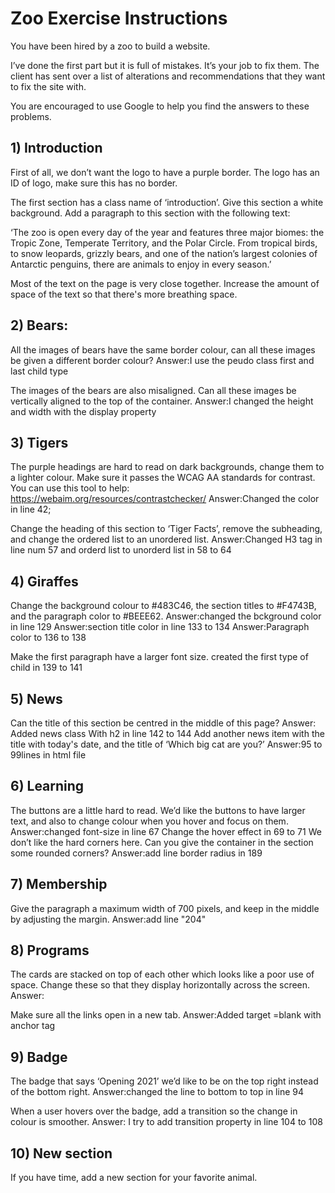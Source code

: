 # Zoo Exercise Instructions

You have been hired by a zoo to build a website.

I’ve done the first part but it is full of mistakes. It’s your job to fix them. The client has sent over a list of alterations and recommendations that they want to fix the site with. 

You are encouraged to use Google to help you find the answers to these problems.

## 1) Introduction

First of all, we don’t want the logo to have a purple border. The logo has an ID of logo, make sure this has no border.

The first section has a class name of ‘introduction’. Give this section a white background. Add a paragraph to this section with the following text:

‘The zoo is open every day of the year and features three major biomes: the Tropic Zone, Temperate Territory, and the Polar Circle. From tropical birds, to snow leopards, grizzly bears, and one of the nation’s largest colonies of Antarctic penguins, there are animals to enjoy in every season.’

Most of the text on the page is very close together. Increase the amount of space of the text so that there's more breathing space.

## 2) Bears:

All the images of bears have the same border colour, can all these images be given a different border colour?
Answer:I use the peudo class first and last child type

The images of the bears are also misaligned. Can all these images be vertically aligned to the top of the container.
Answer:I changed the height and width with the display property

## 3) Tigers

The purple headings are hard to read on dark backgrounds, change them to a lighter colour. Make sure it passes the WCAG AA standards for contrast. You can use this tool to help: https://webaim.org/resources/contrastchecker/
Answer:Changed the color in line 42;

Change the heading of this section to ‘Tiger Facts’, remove the subheading, and change the ordered list to an unordered list.
Answer:Changed H3 tag in line num 57 and orderd list to unorderd list in 58 to 64


## 4) Giraffes

Change the background colour to #483C46, the section titles to #F4743B, and the paragraph color to #BEEE62.
Answer:changed the bckground color in line 129
Answer:section title color in line 133 to 134
Answer:Paragraph color to 136 to 138

Make the first paragraph have a larger font size.
created the first type of child in 139 to 141

## 5) News

Can the title of this section be centred in the middle of this page?
Answer: Added news class With h2 in line 142 to 144
Add another news item with the title with today's date, and the title of ‘Which big cat are you?’
Answer:95 to 99lines in html file

## 6) Learning

The buttons are a little hard to read. We’d like the buttons to have larger text, and also to change colour when you hover and focus on them.
Answer:changed font-size in line 67
Change the hover effect in 69 to 71
We don’t like the hard corners here. Can you give the container in the section some rounded corners?
Answer:add line border radius in 189 

## 7) Membership

Give the paragraph a maximum width of 700 pixels, and keep in the middle by adjusting the margin.
Answer:add line "204"

## 8) Programs

The cards are stacked on top of each other which looks like a poor use of space. Change these so that they display horizontally across the screen.
Answer:

Make sure all the links open in a new tab.
Answer:Added target =blank with anchor tag
## 9) Badge

The badge that says ‘Opening 2021’ we’d like to be on the top right instead of the bottom right.
Answer:changed the line to bottom to top in line 94

When a user hovers over the badge, add a transition so the change in colour is smoother.
Answer: I try to add transition property in line 104 to 108 
## 10) New section

If you have time, add a new section for your favorite animal.
